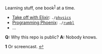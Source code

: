 Learning stuff, one book<sup id="a1">[1](#f1)</sup> at a time.

- [Take off with Elixir](https://bigmachine.io/products/take-off-with-elixir/): `./`[`physics`](https://github.com/stenowtf/learning-and-stuff/tree/master/physics)
- [Programming Phoenix](https://pragprog.com/book/phoenix/programming-phoenix): `./`[`rumbl`](https://github.com/stenowtf/learning-and-stuff/tree/master/rumbl)
- ...

**Q:** Why this repo is public? **A:** Nobody knows.

<b id="f1">1</b> Or screencast. [↩](#a1)
